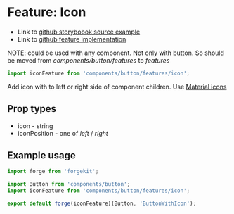 # Feature: Icon

* Link to [github storybobok source example](https://github.com/tuchk4/forgekit-components/blob/master/stories/forge-components/button-with-icon.js)
* Link to [github feature implementation](https://github.com/tuchk4/forgekit-components/blob/master/lib/components/button/features/icon/index.js)

NOTE: could be used with any component. Not only with button. So should be moved from *components/button/features* to *features*

```js
import iconFeature from 'components/button/features/icon';
```

Add icon with to left or right side of component children. Use [Material icons](https://design.google.com/icons/)

## Prop types

* icon - string
* iconPosition - one of *left* / *right*

## Example usage

```js
import forge from 'forgekit';

import Button from 'components/button';
import iconFeature from 'components/button/features/icon';

export default forge(iconFeature)(Button, 'ButtonWithIcon');
```

